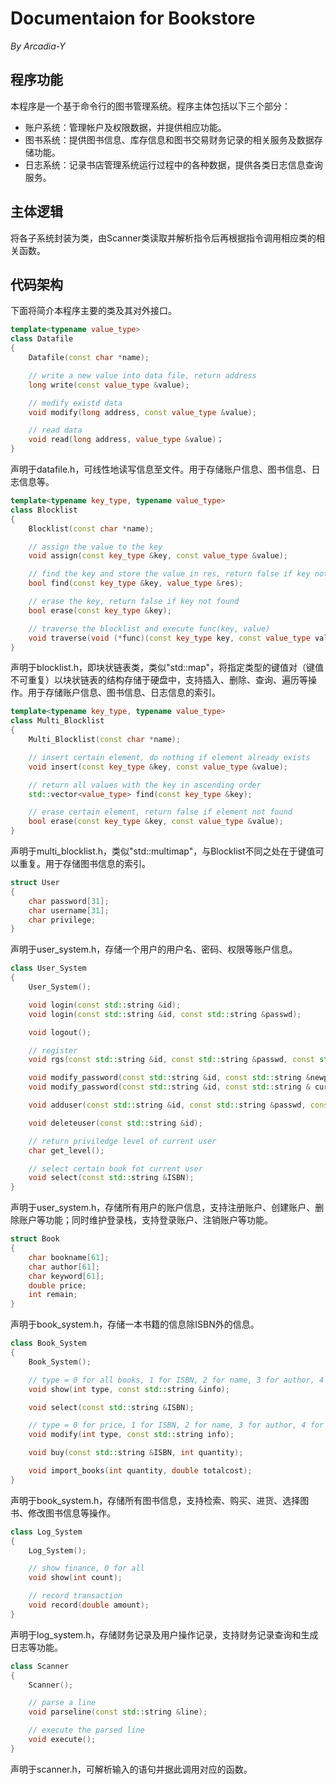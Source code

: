 # Documentaion for Bookstore
_By Arcadia-Y_

## 程序功能
本程序是一个基于命令行的图书管理系统。程序主体包括以下三个部分：
- 账户系统：管理帐户及权限数据，并提供相应功能。
- 图书系统：提供图书信息、库存信息和图书交易财务记录的相关服务及数据存储功能。
- 日志系统：记录书店管理系统运行过程中的各种数据，提供各类日志信息查询服务。
  
## 主体逻辑
将各子系统封装为类，由Scanner类读取并解析指令后再根据指令调用相应类的相关函数。

## 代码架构
下面将简介本程序主要的类及其对外接口。

```cpp
template<typename value_type>
class Datafile
{
    Datafile(const char *name);

    // write a new value into data file, return address
    long write(const value_type &value);

    // modify existd data
    void modify(long address, const value_type &value);

    // read data
    void read(long address, value_type &value)；
}
```
声明于datafile.h，可线性地读写信息至文件。用于存储账户信息、图书信息、日志信息等。

```cpp
template<typename key_type, typename value_type>
class Blocklist
{
    Blocklist(const char *name);

    // assign the value to the key
    void assign(const key_type &key, const value_type &value);

    // find the key and store the value in res, return false if key not found
    bool find(const key_type &key, value_type &res);

    // erase the key, return false if key not found
    bool erase(const key_type &key);

    // traverse the blocklist and execute func(key, value) 
    void traverse(void (*func)(const key_type key, const value_type value));
}
```
声明于blocklist.h，即块状链表类，类似"std::map"，将指定类型的键值对（键值不可重复）以块状链表的结构存储于硬盘中，支持插入、删除、查询、遍历等操作。用于存储账户信息、图书信息、日志信息的索引。

```cpp
template<typename key_type, typename value_type>
class Multi_Blocklist
{
    Multi_Blocklist(const char *name);

    // insert certain element, do nothing if element already exists
    void insert(const key_type &key, const value_type &value);

    // return all values with the key in ascending order
    std::vector<value_type> find(const key_type &key);

    // erase certain element, return false if element not found
    bool erase(const key_type &key, const value_type &value);
}
```
声明于multi_blocklist.h，类似"std::multimap"，与Blocklist不同之处在于键值可以重复。用于存储图书信息的索引。

```cpp
struct User
{
    char password[31];
    char username[31];
    char privilege;
}
```
声明于user_system.h，存储一个用户的用户名、密码、权限等账户信息。

```cpp
class User_System
{
    User_System();

    void login(const std::string &id);
    void login(const std::string &id, const std::string &passwd);

    void logout();

    // register
    void rgs(const std::string &id, const std::string &passwd, const std::string &username);

    void modify_password(const std::string &id, const std::string &newpasswd);
    void modify_password(const std::string &id, const std::string & curpass, const std::string &newpass);

    void adduser(const std::string &id, const std::string &passwd, const std::string priv, const std::string &username);

    void deleteuser(const std::string &id);

    // return priviledge level of current user
    char get_level(); 

    // select certain book fot current user
    void select(const std::string &ISBN);
}
```
声明于user_system.h，存储所有用户的账户信息，支持注册账户、创建账户、删除账户等功能；同时维护登录栈，支持登录账户、注销账户等功能。

```cpp
struct Book
{
    char bookname[61];
    char author[61];
    char keyword[61];
    double price;
    int remain;
}
```
声明于book_system.h，存储一本书籍的信息除ISBN外的信息。

```cpp
class Book_System
{ 
    Book_System();

    // type = 0 for all books, 1 for ISBN, 2 for name, 3 for author, 4 for keyword
    void show(int type, const std::string &info);

    void select(const std::string &ISBN);

    // type = 0 for price, 1 for ISBN, 2 for name, 3 for author, 4 for keyword
    void modify(int type, const std::string info);

    void buy(const std::string &ISBN, int quantity);

    void import_books(int quantity, double totalcost);
}
```
声明于book_system.h，存储所有图书信息，支持检索、购买、进货、选择图书、修改图书信息等操作。

```cpp
class Log_System
{
    Log_System();

    // show finance, 0 for all
    void show(int count);

    // record transaction
    void record(double amount);
}
```
声明于log_system.h，存储财务记录及用户操作记录，支持财务记录查询和生成日志等功能。

```cpp
class Scanner
{
    Scanner();

    // parse a line
    void parseline(const std::string &line);

    // execute the parsed line
    void execute();
}
```
声明于scanner.h，可解析输入的语句并据此调用对应的函数。